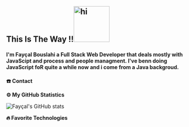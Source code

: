 ## This Is The Way !!<img src="https://user-images.githubusercontent.com/119304984/228403036-47ea62de-63f5-4227-8521-513cf38d3f51.gif" width="96px" height="96px" alt="hi">

#### I'm Fayçal Bouslahi a Full Stack Web Developer that deals mostly with JavaScipt and process and people managment. I've benn doing JavaScript foR quite a while now and i come from a Java backgroud.
<b>☎️ Contact</b>


<!-- GitHub Statistics -->

<b>⚙️ My GitHub Statistics</b>

![Fayçal's GitHub stats](https://github-readme-stats.vercel.app/api?username=Faycel-Bouslahi&show_icons=true&theme=react)

<b>🔥 Favorite Technologies</b>

<!--
**Faycel-Bouslahi/Faycel-Bouslahi** is a ✨ _special_ ✨ repository because its `README.md` (this file) appears on your GitHub profile.

Here are some ideas to get you started:

- 🔭 I’m currently working on ...
- 🌱 I’m currently learning ...
- 👯 I’m looking to collaborate on ...
- 🤔 I’m looking for help with ...
- 💬 Ask me about ...
- 📫 How to reach me: ...
- 😄 Pronouns: ...
- ⚡ Fun fact: ...
-->
